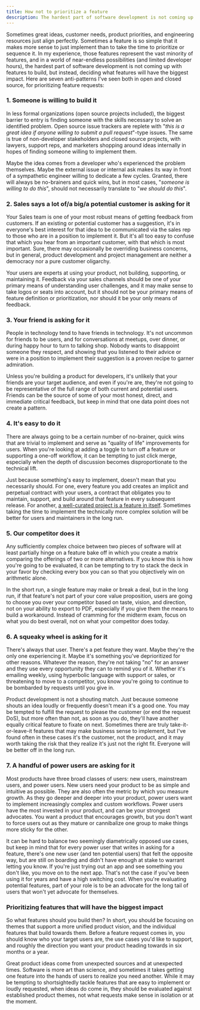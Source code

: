 ```yaml
---
title: How not to prioritize a feature
description: The hardest part of software development is not coming up with features to build, but instead, deciding what features will have the biggest impact.
---
```


Sometimes great ideas, customer needs, product priorities, and engineering resources just align perfectly. Sometimes a feature is so simple that it makes more sense to just implement than to take the time to prioritize or sequence it. In my experience, those features represent the vast minority of features, and in a world of near-endless possibilities (and limited developer hours), the hardest part of software development is not coming up with features to build, but instead, deciding what features will have the biggest impact. Here are seven anti-patterns I've seen both in open and closed source, for prioritizing feature requests:

### 1. Someone is willing to build it

In less formal organizations (open source projects included), the biggest barrier to entry is finding someone with the skills necessary to solve an identified problem. Open source issue trackers are replete with "*this is a great idea if anyone willing to submit a pull request*"-type issues. The same is true of non-developer stakeholders and closed source projects, with lawyers, support reps, and marketers shopping around ideas internally in hopes of finding someone willing to implement them.

Maybe the idea comes from a developer who's experienced the problem themselves. Maybe the external issue or internal ask makes its way in front of a sympathetic engineer willing to dedicate a few cycles. Granted, there will always be no-brainers and quick wins, but in most cases, "*someone is willing to do this*", should not necessarily translate to "*we should do this*".

### 2. Sales says a lot of/a big/a potential customer is asking for it

Your Sales team is one of your most robust means of getting feedback from customers. If an existing or potential customer has a suggestion, it's in everyone's best interest for that idea to be communicated via the sales rep to those who are in a position to implement it. But it's all too easy to confuse that which you hear from an important customer, with that which is most important. Sure, there may occasionally be overriding business concerns, but in general, product development and project management are neither a democracy nor a pure customer oligarchy.

Your users are experts at using your product, not building, supporting, or maintaining it. Feedback via your sales channels should be one of your primary means of understanding user challenges, and it may make sense to take logos or seats into account, but it should not be your primary means of feature definition or prioritization, nor should it be your only means of feedback.

### 3. Your friend is asking for it

People in technology tend to have friends in technology. It's not uncommon for friends to be users, and for conversations at meetups, over dinner, or during happy hour to turn to talking shop. Nobody wants to disappoint someone they respect, and showing that you listened to their advice or were in a position to implement their suggestion is a proven recipe to garner admiration.

Unless you're building a product for developers, it's unlikely that your friends are your target audience, and even if you're are, they're not going to be representative of the full range of both current and potential users. Friends can be the source of some of your most honest, direct, and immediate critical feedback, but keep in mind that one data point does not create a pattern.

### 4. It's easy to do it

There are always going to be a certain number of no-brainer, quick wins that are trivial to implement and serve as "quality of life" improvements for users. When you're looking at adding a toggle to turn off a feature or supporting a one-off workflow, it can be tempting to just click merge, especially when the depth of discussion becomes disproportionate to the technical lift.

Just because something's easy to implement, doesn't mean that you necessarily should. For one, every feature you add creates an implicit and perpetual contract with your users, a contract that obligates you to maintain, support, and build around that feature in every subsequent release. For another, [a well-curated project is a feature in itself](http://ben.balter.com/2016/07/21/removing-a-feature-is-a-feature/). Sometimes taking the time to implement the technically more complex solution will be better for users and maintainers in the long run.

### 5. Our competitor does it

Any sufficiently complex choice between two pieces of software will at least partially hinge on a feature bake off in which you create a matrix comparing the offerings of two or more alternatives. If you know this is how you're going to be evaluated, it can be tempting to try to stack the deck in your favor by checking every box you can so that you objectively win on arithmetic alone.

In the short run, a single feature may make or break a deal, but in the long run, if that feature's not part of your core value proposition, users are going to choose you over your competitor based on taste, vision, and direction, not on your ability to export to PDF, especially if you give them the means to build a workaround. Instead of cramming for the midterm exam, focus on what you do best overall, not on what your competitor does today.

### 6. A squeaky wheel is asking for it

There's always that user. There's a pet feature they want. Maybe they're the only one experiencing it. Maybe it's something you've deprioritized for other reasons. Whatever the reason, they're not taking "no" for an answer and they use every opportunity they can to remind you of it. Whether it's emailing weekly, using hyperbolic language with support or sales, or threatening to move to a competitor, you know you're going to continue to be bombarded by requests until you give in.

Product development is not a shouting match. Just because someone shouts an idea loudly or frequently doesn't mean it's a good one. You may be tempted to fulfill the request to please the customer (or end the request DoS), but more often than not, as soon as you do, they'll have another equally critical feature to fixate on next. Sometimes there are truly take-it-or-leave-it features that may make business sense to implement, but I've found often in these cases it's the customer, not the product, and it may worth taking the risk that they realize it's just not the right fit. Everyone will be better off in the long run.

### 7. A handful of power users are asking for it

Most products have three broad classes of users: new users, mainstream users, and power users. New users need your product to be as simple and intuitive as possible. They are also often the metric by which you measure growth. As they go deeper and deeper into your product, power users want to implement increasingly complex and custom workflows. Power users have the most invested in your product, and can be your strongest advocates. You want a product that encourages growth, but you don't want to force users out as they mature or cannibalize one group to make things more sticky for the other.

It can be hard to balance two seemingly diametrically opposed use cases, but keep in mind that for every power user that writes in asking for a feature, there's one new user (and ten potential users) that felt the opposite way, but are still on boarding and didn't have enough at stake to warrant letting you know. If you're just trying out an app and see something you don't like, you move on to the next app. That's not the case if you've been using it for years and have a high switching cost. When you're evaluating potential features, part of your role is to be an advocate for the long tail of users that won't yet advocate for themselves.

### Prioritizing features that will have the biggest impact

So what features should you build then? In short, you should be focusing on themes that support a more unified product vision, and the individual features that build towards them. Before a feature request comes in, you should know who your target users are, the use cases you'd like to support, and roughly the direction you want your product heading towards in six months or a year.

Great product ideas come from unexpected sources and at unexpected times. Software is more art than science, and sometimes it takes getting one feature into the hands of users to realize you need another. While it may be tempting to shortsightedly tackle features that are easy to implement or loudly requested, when ideas do come in, they should be evaluated against established product themes, not what requests make sense in isolation or at the moment.
